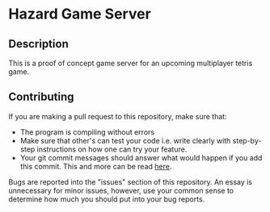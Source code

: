 # Hazard Game Server

## Description
This is a proof of concept game server for an upcoming multiplayer tetris game.

## Contributing
If you are making a pull request to this repository, make sure that:
* The program is compiling without errors
* Make sure that other's can test your code i.e. write clearly with step-by-step instructions on how one can try your feature.
* Your git commit messages should answer what would happen if you add this commit. This and more can be read [here](https://chris.beams.io/posts/git-commit/).

Bugs are reported into the "issues" section of this repository. An essay is unnecessary for minor issues, however, use your common sense to determine how much you should put into your bug reports.
